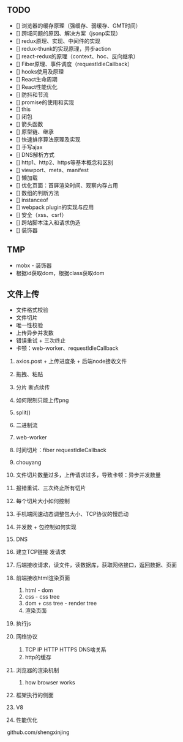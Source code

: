 ## TODO

+ [] 浏览器的缓存原理（强缓存、弱缓存、GMT时间）
+ [] 跨域问题的原因、解决方案（jsonp实现）
+ [] redux原理、实现、中间件的实现
+ [] redux-thunk的实现原理，异步action
+ [] react-redux的原理（context、hoc、反向继承）
+ [] Fiber原理、事件调度（requestIdleCallback）
+ [] hooks使用及原理
+ [] React生命周期
+ [] React性能优化
+ [] 防抖和节流
+ [] promise的使用和实现
+ [] this
+ [] 闭包
+ [] 箭头函数
+ [] 原型链、继承
+ [] 快速排序算法原理及实现
+ [] 手写ajax
+ [] DNS解析方式
+ [] http1、http2、https等基本概念和区别
+ [] viewport、meta、manifest
+ [] 懒加载
+ [] 优化页面：首屏渲染时间、观察内存占用
+ [] 数组的判断方法
+ [] instanceof
+ [] webpack plugin的实现与应用
+ [] 安全（xss、csrf）
+ [] 跨站脚本注入和请求伪造
+ [] 装饰器

## TMP

+ mobx - 装饰器
+ 根据id获取dom，根据class获取dom

## 文件上传

+ 文件格式校验
+ 文件切片
+ 唯一性校验
+ 上传异步并发数
+ 错误重试 + 三次终止
+ 卡顿：web-worker、requestIdleCallback




1. axios.post + 上传进度条 + 后端node接收文件
2. 拖拽、粘贴
3. 分片 断点续传
4. 如何限制只能上传png
  1. split()
  2. 二进制流
5. web-worker
6. 时间切片：fiber requestIdleCallback
7. chouyang 
8. 文件切片数量过多，上传请求过多，导致卡顿：异步并发数量
9. 报错重试、三次终止所有切片
10. 每个切片大小如何控制
11. 手机端网速动态调整包大小、TCP协议的慢启动
12. 并发数 + 包控制如何实现


1. DNS
2. 建立TCP链接 发请求
3. 后端接收请求，读文件，读数据库，获取网络接口，返回数据、页面
4. 前端接收html渲染页面
    1. html - dom
    2. css - css tree
    3. dom + css tree - render tree
    4. 渲染页面
5. 执行js

1. 网络协议
    1. TCP IP HTTP HTTPS DNS啥关系
    2. http的缓存
2. 浏览器的渲染机制
    1. how browser works
3. 框架执行的侧面
4. V8
5. 性能优化

github.com/shengxinjing